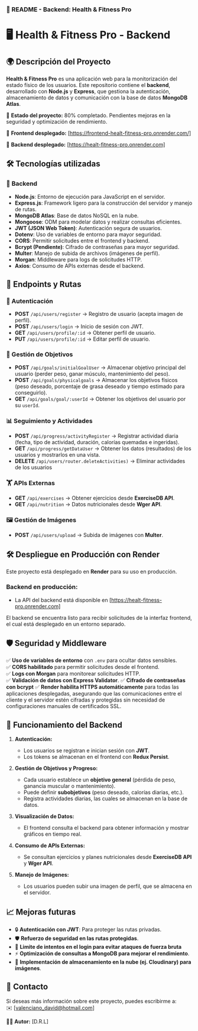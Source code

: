 
### 📄 README - Backend: Health & Fitness Pro

# 🖥️ Health & Fitness Pro - Backend

## 🌍 Descripción del Proyecto

**Health & Fitness Pro** es una aplicación web para la monitorización del estado físico de los usuarios. Este repositorio contiene el **backend**, desarrollado con **Node.js** y **Express**, que gestiona la autenticación, almacenamiento de datos y comunicación con la base de datos **MongoDB Atlas**.

🚀 **Estado del proyecto:** 80% completado. Pendientes mejoras en la seguridad y optimización de rendimiento.

🔗 **Frontend desplegado:** [https://frontend-healt-fitness-pro.onrender.com/]

🔗 **Backend desplegado:** [https://healt-fitness-pro.onrender.com]

## 🛠️ Tecnologías utilizadas

### 🚀 **Backend**
- **Node.js**: Entorno de ejecución para JavaScript en el servidor.
- **Express.js**: Framework ligero para la construcción del servidor y manejo de rutas.
- **MongoDB Atlas**: Base de datos NoSQL en la nube.
- **Mongoose**: ODM para modelar datos y realizar consultas eficientes.
- **JWT (JSON Web Token)**: Autenticación segura de usuarios.
- **Dotenv**: Uso de variables de entorno para mayor seguridad.
- **CORS**: Permitir solicitudes entre el frontend y backend.
- **Bcrypt (Pendiente)**: Cifrado de contraseñas para mayor seguridad.
- **Multer**: Manejo de subida de archivos (imágenes de perfil).
- **Morgan**: Middleware para logs de solicitudes HTTP.
- **Axios**: Consumo de APIs externas desde el backend.



## 📌 Endpoints y Rutas

### **🔑 Autenticación**
- **POST** `/api/users/register` → Registro de usuario (acepta imagen de perfil).
- **POST** `/api/users/login` → Inicio de sesión con JWT.
- **GET** `/api/users/profile/:id` → Obtener perfil de usuario.
- **PUT** `/api/users/profile/:id` → Editar perfil de usuario.     

### **🎯 Gestión de Objetivos**
- **POST** `/api/goals/initialGoalUser` → Almacenar objetivo principal del usuario (perder peso, ganar músculo, mantenimiento del peso).
- **POST** `/api/goals/physicalgoals` → Almacenar los objetivos físicos (peso deseado, porcentaje de grasa deseado y tiempo estimado para conseguirlo).
- **GET** `/api/goals/goal/:userId` → Obtener los objetivos del usuario por su `userId`.

### **📊 Seguimiento y Actividades**
- **POST** `/api/progress/activityRegister` → Registrar actividad diaria (fecha, tipo de actividad, duración, calorías quemadas e ingeridas).
- **GET** `/api/progress/getDataUser` → Obtener los datos (resultados) de los usuarios y mostrarlos en una vista.
- **DELETE** `/api/users/router.deleteActivities)` → Eliminar actividades de los usuarios

### **🏋️ APIs Externas**
- **GET** `/api/exercises` → Obtener ejercicios desde **ExerciseDB API**.
- **GET** `/api/nutrition` → Datos nutricionales desde **Wger API**.

### **🖼️ Gestión de Imágenes**
- **POST** `/api/users/upload` → Subida de imágenes con **Multer**.



## 🛠️ Despliegue en Producción con Render

Este proyecto está desplegado en **Render** para su uso en producción.

### Backend en producción:
- La API del backend está disponible en [https://healt-fitness-pro.onrender.com]

El backend se encuentra listo para recibir solicitudes de la interfaz frontend, el cual está desplegado en un entorno separado.

## 🛡️ Seguridad y Middleware

✅ **Uso de variables de entorno** con `.env` para ocultar datos sensibles.  
✅ **CORS habilitado** para permitir solicitudes desde el frontend.  
✅ **Logs con Morgan** para monitorear solicitudes HTTP.  
✅ **Validación de datos con Express Validator**.
✅ **Cifrado de contraseñas con bcrypt** 
✅ **Render habilita HTTPS automáticamente** para todas las aplicaciones desplegadas, asegurando que las comunicaciones 
     entre el cliente y el servidor estén cifradas y protegidas sin necesidad de configuraciones manuales de certificados SSL.



## 📌 Funcionamiento del Backend

1. **Autenticación:**  
   - Los usuarios se registran e inician sesión con **JWT**.  
   - Los tokens se almacenan en el frontend con **Redux Persist**.  

2. **Gestión de Objetivos y Progreso:**  
   - Cada usuario establece un **objetivo general** (pérdida de peso, ganancia muscular o mantenimiento).  
   - Puede definir **subobjetivos** (peso deseado, calorías diarias, etc.).  
   - Registra actividades diarias, las cuales se almacenan en la base de datos.  

3. **Visualización de Datos:**  
   - El frontend consulta el backend para obtener información y mostrar gráficos en tiempo real.  

4. **Consumo de APIs Externas:**  
   - Se consultan ejercicios y planes nutricionales desde **ExerciseDB API** y **Wger API**.  

5. **Manejo de Imágenes:**  
   - Los usuarios pueden subir una imagen de perfil, que se almacena en el servidor.  



## 📈 Mejoras futuras  
- 🔒 **Autenticación con JWT**: Para proteger las rutas privadas. 
- 🛡️ **Refuerzo de seguridad en las rutas protegidas**.  
- 🔑 **Limite de intentos en el login para evitar ataques de fuerza bruta**
- ⚡ **Optimización de consultas a MongoDB para mejorar el rendimiento**.  
- 📂 **Implementación de almacenamiento en la nube (ej. Cloudinary) para imágenes**.  



## 📧 Contacto
Si deseas más información sobre este proyecto, puedes escribirme a:  
✉️ [valenciano_david@hotmail.com] 

👨‍💻 **Autor:** [D.R.L] 



